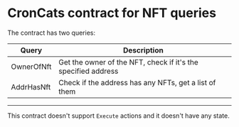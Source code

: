 # CronCats contract for NFT queries

The contract has two queries:

| Query                  | Description                                                   |
| ---------------------- | ------------------------------------------------------------- |
| OwnerOfNft             | Get the owner of the NFT, check if it's the specified address |
| AddrHasNft             | Check if the address has any NFTs, get a list of them         |

*** 

This contract doesn't support `Execute` actions and it doesn't have any state.
